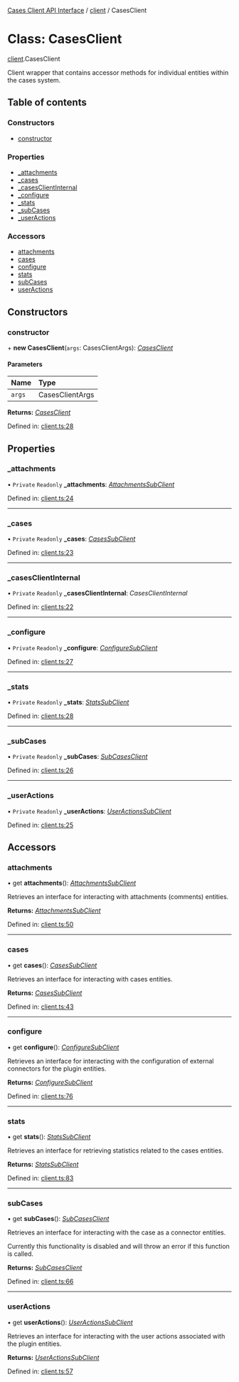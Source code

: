 [Cases Client API Interface](../cases_client_api.md) / [client](../modules/client.md) / CasesClient

# Class: CasesClient

[client](../modules/client.md).CasesClient

Client wrapper that contains accessor methods for individual entities within the cases system.

## Table of contents

### Constructors

- [constructor](client.casesclient.md#constructor)

### Properties

- [\_attachments](client.casesclient.md#_attachments)
- [\_cases](client.casesclient.md#_cases)
- [\_casesClientInternal](client.casesclient.md#_casesclientinternal)
- [\_configure](client.casesclient.md#_configure)
- [\_stats](client.casesclient.md#_stats)
- [\_subCases](client.casesclient.md#_subcases)
- [\_userActions](client.casesclient.md#_useractions)

### Accessors

- [attachments](client.casesclient.md#attachments)
- [cases](client.casesclient.md#cases)
- [configure](client.casesclient.md#configure)
- [stats](client.casesclient.md#stats)
- [subCases](client.casesclient.md#subcases)
- [userActions](client.casesclient.md#useractions)

## Constructors

### constructor

\+ **new CasesClient**(`args`: CasesClientArgs): [*CasesClient*](client.casesclient.md)

#### Parameters

| Name | Type |
| :------ | :------ |
| `args` | CasesClientArgs |

**Returns:** [*CasesClient*](client.casesclient.md)

Defined in: [client.ts:28](https://github.com/jonathan-buttner/kibana/blob/085f89ff3ca/x-pack/plugins/cases/server/client/client.ts#L28)

## Properties

### \_attachments

• `Private` `Readonly` **\_attachments**: [*AttachmentsSubClient*](../interfaces/attachments_client.attachmentssubclient.md)

Defined in: [client.ts:24](https://github.com/jonathan-buttner/kibana/blob/085f89ff3ca/x-pack/plugins/cases/server/client/client.ts#L24)

___

### \_cases

• `Private` `Readonly` **\_cases**: [*CasesSubClient*](../interfaces/cases_client.casessubclient.md)

Defined in: [client.ts:23](https://github.com/jonathan-buttner/kibana/blob/085f89ff3ca/x-pack/plugins/cases/server/client/client.ts#L23)

___

### \_casesClientInternal

• `Private` `Readonly` **\_casesClientInternal**: *CasesClientInternal*

Defined in: [client.ts:22](https://github.com/jonathan-buttner/kibana/blob/085f89ff3ca/x-pack/plugins/cases/server/client/client.ts#L22)

___

### \_configure

• `Private` `Readonly` **\_configure**: [*ConfigureSubClient*](../interfaces/configure_client.configuresubclient.md)

Defined in: [client.ts:27](https://github.com/jonathan-buttner/kibana/blob/085f89ff3ca/x-pack/plugins/cases/server/client/client.ts#L27)

___

### \_stats

• `Private` `Readonly` **\_stats**: [*StatsSubClient*](../interfaces/stats_client.statssubclient.md)

Defined in: [client.ts:28](https://github.com/jonathan-buttner/kibana/blob/085f89ff3ca/x-pack/plugins/cases/server/client/client.ts#L28)

___

### \_subCases

• `Private` `Readonly` **\_subCases**: [*SubCasesClient*](../interfaces/sub_cases_client.subcasesclient.md)

Defined in: [client.ts:26](https://github.com/jonathan-buttner/kibana/blob/085f89ff3ca/x-pack/plugins/cases/server/client/client.ts#L26)

___

### \_userActions

• `Private` `Readonly` **\_userActions**: [*UserActionsSubClient*](../interfaces/user_actions_client.useractionssubclient.md)

Defined in: [client.ts:25](https://github.com/jonathan-buttner/kibana/blob/085f89ff3ca/x-pack/plugins/cases/server/client/client.ts#L25)

## Accessors

### attachments

• get **attachments**(): [*AttachmentsSubClient*](../interfaces/attachments_client.attachmentssubclient.md)

Retrieves an interface for interacting with attachments (comments) entities.

**Returns:** [*AttachmentsSubClient*](../interfaces/attachments_client.attachmentssubclient.md)

Defined in: [client.ts:50](https://github.com/jonathan-buttner/kibana/blob/085f89ff3ca/x-pack/plugins/cases/server/client/client.ts#L50)

___

### cases

• get **cases**(): [*CasesSubClient*](../interfaces/cases_client.casessubclient.md)

Retrieves an interface for interacting with cases entities.

**Returns:** [*CasesSubClient*](../interfaces/cases_client.casessubclient.md)

Defined in: [client.ts:43](https://github.com/jonathan-buttner/kibana/blob/085f89ff3ca/x-pack/plugins/cases/server/client/client.ts#L43)

___

### configure

• get **configure**(): [*ConfigureSubClient*](../interfaces/configure_client.configuresubclient.md)

Retrieves an interface for interacting with the configuration of external connectors for the plugin entities.

**Returns:** [*ConfigureSubClient*](../interfaces/configure_client.configuresubclient.md)

Defined in: [client.ts:76](https://github.com/jonathan-buttner/kibana/blob/085f89ff3ca/x-pack/plugins/cases/server/client/client.ts#L76)

___

### stats

• get **stats**(): [*StatsSubClient*](../interfaces/stats_client.statssubclient.md)

Retrieves an interface for retrieving statistics related to the cases entities.

**Returns:** [*StatsSubClient*](../interfaces/stats_client.statssubclient.md)

Defined in: [client.ts:83](https://github.com/jonathan-buttner/kibana/blob/085f89ff3ca/x-pack/plugins/cases/server/client/client.ts#L83)

___

### subCases

• get **subCases**(): [*SubCasesClient*](../interfaces/sub_cases_client.subcasesclient.md)

Retrieves an interface for interacting with the case as a connector entities.

Currently this functionality is disabled and will throw an error if this function is called.

**Returns:** [*SubCasesClient*](../interfaces/sub_cases_client.subcasesclient.md)

Defined in: [client.ts:66](https://github.com/jonathan-buttner/kibana/blob/085f89ff3ca/x-pack/plugins/cases/server/client/client.ts#L66)

___

### userActions

• get **userActions**(): [*UserActionsSubClient*](../interfaces/user_actions_client.useractionssubclient.md)

Retrieves an interface for interacting with the user actions associated with the plugin entities.

**Returns:** [*UserActionsSubClient*](../interfaces/user_actions_client.useractionssubclient.md)

Defined in: [client.ts:57](https://github.com/jonathan-buttner/kibana/blob/085f89ff3ca/x-pack/plugins/cases/server/client/client.ts#L57)
